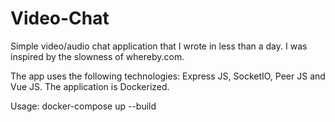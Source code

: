 # Video-Chat

Simple video/audio chat application that I wrote in less than a day.
I was inspired by the slowness of whereby.com.

The app uses the following technologies:
Express JS, SocketIO, Peer JS and Vue JS.
The application is Dockerized.

Usage:
docker-compose up --build
